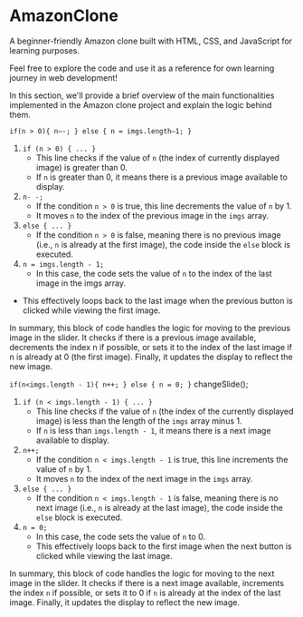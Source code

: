 # AmazonClone

A beginner-friendly Amazon clone built with HTML, CSS, and JavaScript for learning purposes.

Feel free to explore the code and use it as a reference for own learning journey in web development!

In this section, we'll provide a brief overview of the main functionalities implemented in the Amazon clone project and explain the logic behind them.

`if(n > 0){
    n–-;
  } else {
    n = imgs.length–1;
  }`
  
1. `if (n > 0) { ... }`
   - This line checks if the value of `n` (the index of currently displayed image) is greater than 0.
   - If `n` is greater than 0, it means there is a previous image available to display.
2. `n- -;`
   - If the condition `n > 0`  is true, this line decrements the value of `n` by 1.
   - It moves `n` to the index of the previous image in the `imgs` array.
3. `else { ... }`
   - If the condition `n > 0` is false, meaning there is no previous image (i.e., `n` is already at the first image), the code inside the `else` block is executed.
4. `n = imgs.length - 1;`
   - In this case, the code sets the value of `n` to the index of the last image in the imgs array.
 - This effectively loops back to the last image when the previous button is clicked while viewing the first image.

   
In summary, this block of code handles the logic for moving to the previous image in the slider. It checks if there is a previous image available, decrements the index n if possible, or sets it to the index of the last image if n is already at 0 (the first image). Finally, it updates the display to reflect the new image.


`if(n<imgs.length - 1){
    n++;
  } else {
    n = 0;
  }`
  changeSlide();
1. `if (n < imgs.length - 1) { ... }`
   - This line checks if the value of `n` (the index of the currently displayed image) is less than the length of the `imgs` array minus 1.
   - If `n` is less than `imgs.length - 1`, it means there is a next image available to display.
2. `n++;`
   - If the condition `n < imgs.length - 1` is true, this line increments the value of `n` by 1.
   - It moves `n` to the index of the next image in the `imgs` array.
3. `else { ... }`
   - If the condition `n < imgs.length - 1` is false, meaning there is no next image (i.e., `n` is already at the last image), the code inside the `else` block is executed.
4. `n = 0;`
   - In this case, the code sets the value of `n` to 0.
   - This effectively loops back to the first image when the next button is clicked while viewing the last image.


In summary, this block of code handles the logic for moving to the next image in the slider. It checks if there is a next image available, increments the index `n` if possible, or sets it to 0 if `n` is already at the index of the last image. Finally, it updates the display to reflect the new image.








 

